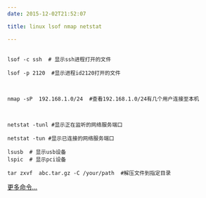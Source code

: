 ```yaml
---
date: 2015-12-02T21:52:07

title: linux lsof nmap netstat

---
```


```lsof -i :22    # 显示22端口当前运行的程序

lsof -c ssh  # 显示ssh进程打开的文件

lsof -p 2120  #显示进程id2120打开的文件

 

nmap -sP  192.168.1.0/24  #查看192.168.1.0/24有几个用户连接至本机

 

netstat -tunl #显示正在监听的网络服务端口

netstat -tun #显示已连接的网络服务端口

lsusb  # 显示usb设备
lspic  # 显示pci设备

tar zxvf  abc.tar.gz -C /your/path  #解压文件到指定目录
```
<a href="http://blogread.cn/it/article/6368?f=wb" target="_blank">更多命令...</a>
